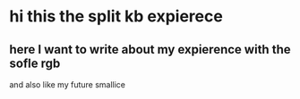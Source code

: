 # hi this the split kb expierece
## here I want to write about my expierence with the sofle rgb
and also like my future smallice